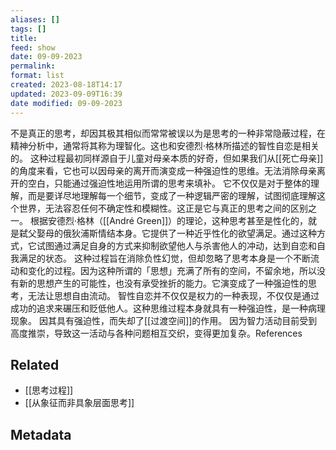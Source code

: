 ```yaml
---
aliases: []
tags: []
title: 
feed: show
date: 09-09-2023
permalink: 
format: list
created: 2023-08-18T14:17
updated: 2023-09-09T16:39
date modified: 09-09-2023
---
```

不是真正的思考，却因其极其相似而常常被误以为是思考的一种非常隐蔽过程，在精神分析中，通常将其称为理智化。这也和安德烈·格林所描述的智性自恋是相关的。
这种过程最初同样源自于儿童对母亲本质的好奇，但如果我们从[[死亡母亲]]的角度来看，它也可以因母亲的离开而演变成一种强迫性的思维。无法消除母亲离开的空白，只能通过强迫性地运用所谓的思考来填补。
它不仅仅是对于整体的理解，而是要详尽地理解每一个细节，变成了一种逻辑严密的理解，试图彻底理解这个世界，无法容忍任何不确定性和模糊性。这正是它与真正的思考之间的区别之一。
根据安德烈·格林（[[André Green]]）的理论，这种思考甚至是性化的，就是弑父娶母的俄狄浦斯情结本身。它提供了一种近乎性化的欲望满足。通过这种方式，它试图通过满足自身的方式来抑制欲望他人与杀害他人的冲动，达到自恋和自我满足的状态。
这种过程旨在消除负性幻觉，但却忽略了思考本身是一个不断流动和变化的过程。因为这种所谓的「思想」充满了所有的空间，不留余地，所以没有新的思想产生的可能性，也没有承受挫折的能力。它演变成了一种强迫性的思考，无法让思想自由流动。
智性自恋并不仅仅是权力的一种表现，不仅仅是通过成功的追求来碾压和贬低他人。这种思维过程本身就具有一种强迫性，是一种病理现象。
因其具有强迫性，而失却了[[过渡空间]]的作用。
因为智力活动目前受到高度推崇，导致这一活动与各种问题相互交织，变得更加复杂。References
## Related
- [[思考过程]]
- [[从象征而非具象层面思考]]
## Metadata